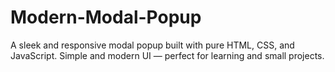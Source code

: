 # Modern-Modal-Popup
A sleek and responsive modal popup built with pure HTML, CSS, and JavaScript. Simple and modern UI — perfect for learning and small projects.
